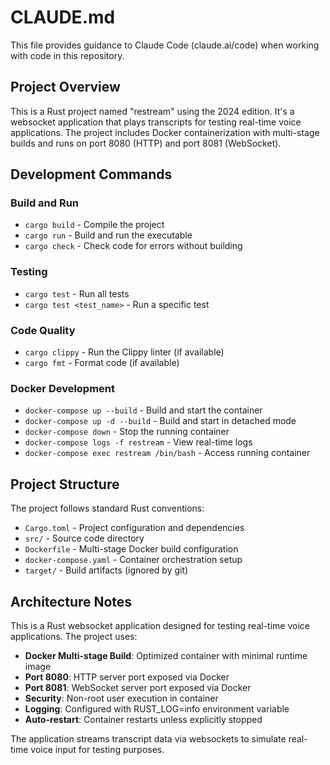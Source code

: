 # CLAUDE.md

This file provides guidance to Claude Code (claude.ai/code) when working with code in this repository.

## Project Overview

This is a Rust project named "restream" using the 2024 edition. It's a websocket application that plays transcripts for testing real-time voice applications. The project includes Docker containerization with multi-stage builds and runs on port 8080 (HTTP) and port 8081 (WebSocket).

## Development Commands

### Build and Run
- `cargo build` - Compile the project
- `cargo run` - Build and run the executable
- `cargo check` - Check code for errors without building

### Testing
- `cargo test` - Run all tests
- `cargo test <test_name>` - Run a specific test

### Code Quality
- `cargo clippy` - Run the Clippy linter (if available)
- `cargo fmt` - Format code (if available)

### Docker Development
- `docker-compose up --build` - Build and start the container
- `docker-compose up -d --build` - Build and start in detached mode
- `docker-compose down` - Stop the running container
- `docker-compose logs -f restream` - View real-time logs
- `docker-compose exec restream /bin/bash` - Access running container

## Project Structure

The project follows standard Rust conventions:
- `Cargo.toml` - Project configuration and dependencies
- `src/` - Source code directory
- `Dockerfile` - Multi-stage Docker build configuration
- `docker-compose.yaml` - Container orchestration setup
- `target/` - Build artifacts (ignored by git)

## Architecture Notes

This is a Rust websocket application designed for testing real-time voice applications. The project uses:

- **Docker Multi-stage Build**: Optimized container with minimal runtime image
- **Port 8080**: HTTP server port exposed via Docker
- **Port 8081**: WebSocket server port exposed via Docker
- **Security**: Non-root user execution in container
- **Logging**: Configured with RUST_LOG=info environment variable
- **Auto-restart**: Container restarts unless explicitly stopped

The application streams transcript data via websockets to simulate real-time voice input for testing purposes.